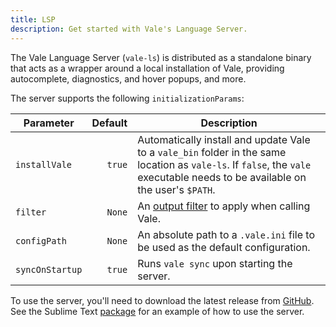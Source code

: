 ```yaml
---
title: LSP
description: Get started with Vale's Language Server.
---
```


The Vale Language Server (`vale-ls`) is distributed as a standalone binary that
acts as a wrapper around a local installation of Vale, providing autocomplete,
diagnostics, and hover popups, and more.

The server supports the following `initializationParams`:

| Parameter       | Default | Description                                                                                                                                                                    |
| --------------- | ------: | ------------------------------------------------------------------------------------------------------------------------------------------------------------------------------ |
| `installVale`   |  `true` | Automatically install and update Vale to a `vale_bin` folder in the same location as `vale-ls`. If `false`, the `vale` executable needs to be available on the user's `$PATH`. |
| `filter`        |  `None` | An [output filter](https://vale.sh/manual/filter/) to apply when calling Vale.                                                                                                 |
| `configPath`    |  `None` | An absolute path to a `.vale.ini` file to be used as the default configuration.                                                                                                |
| `syncOnStartup` |  `true` | Runs `vale sync` upon starting the server.                                                                                                                                     |

To use the server, you'll need to download the latest release from [GitHub][2].
See the Sublime Text [package][3] for an example of how to use the server.

[1]: https://microsoft.github.io/language-server-protocol/
[2]: https://github.com/errata-ai/vale-ls/releases
[3]: https://packagecontrol.io/packages/LSP-vale-ls
